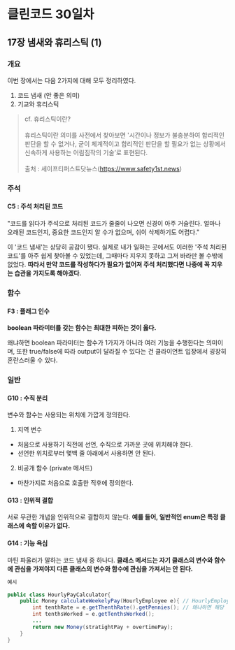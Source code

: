 # 클린코드 30일차

## 17장 냄새와 휴리스틱 (1)

### 개요

이번 장에서는 다음 2가지에 대해 모두 정리하였다.
1. 코드 냄새 (안 좋은 의미)
2. 기교와 휴리스틱 

> cf. 휴리스틱이란? <br/> <br/>
휴리스틱이란 의미를 사전에서 찾아보면 '시간이나 정보가 불충분하여 합리적인 판단을 할 수 없거나, 굳이 체계적이고 합리적인 판단을 할 필요가 없는 상황에서 신속하게 사용하는 어림짐작의 기술’로 표현된다. <br/><br/>
출처 : 세이프티퍼스트닷뉴스(https://www.safety1st.news)

### 주석

#### C5 : 주석 처리된 코드
"코드를 읽다가 주석으로 처리된 코드가 줄줄이 나오면 신경이 아주 거슬린다. 
얼마나 오래된 코드인지, 중요한 코드인지 알 수가 없으며, 쉬이 삭제하기도 어렵다."

이 '코드 냄새'는 상당히 공감이 됐다. 
실제로 내가 일하는 곳에서도 이러한 '주석 처리된 코드'를 아주 쉽게 찾아볼 수 있었는데, 
그때마다 지우지 못하고 그저 바라만 볼 수밖에 없었다. 
**따라서 만약 코드를 작성하다가 필요가 없어져 주석 처리했다면 나중에 꼭 지우는 습관을 가지도록 해야겠다.**  

### 함수

#### F3 : 플래그 인수
**boolean 파라미터를 갖는 함수는 최대한 피하는 것이 옳다.**

왜냐하면 boolean 파라미터는 함수가 1가지가 아니라 여러 기능을 수행한다는 의미이며, 
또한 true/false에 따라 output이 달라질 수 있다는 건 클라이언트 입장에서 굉장히 혼란스러울 수 있다.

### 일반
#### G10 : 수직 분리
변수와 함수는 사용되는 위치에 가깝게 정의한다. 

1. 지역 변수
- 처음으로 사용하기 직전에 선언, 수직으로 가까운 곳에 위치해야 한다.
- 선언한 위치로부터 몇백 줄 아래에서 사용하면 안 된다.

2. 비공개 함수 (private 메서드)
- 마찬가지로 처음으로 호출한 직후에 정의한다.

#### G13 : 인위적 결합
서로 무관한 개념을 인위적으로 결합하지 않는다. **예를 들어, 일반적인 enum은 특정 클래스에 속할 이유가 없다.**

#### G14 : 기능 욕심
마틴 파울러가 말하는 코드 냄새 중 하나다. **클래스 메서드는 자기 클래스의 변수와 함수에 관심을 가져야지 다른 클래스의 변수와 함수에 관심을 가져서는 안 된다.**


```java
예시 

public class HourlyPayCalculator{
    public Money calculateWeekelyPay(HourlyEmployee e){ // HourlyEmployee라는 클래스의 범위를 욕심내고 있다. 
        int tenthRate = e.getThenthRate().getPennies(); // 왜냐하면 해당 객체를 파라미터로 받아 사용하고 있긴 때문이다.
        int tenthsWorked = e.getTenthsWorked();
        ...
        return new Money(stratightPay + overtimePay);
    }
}
```